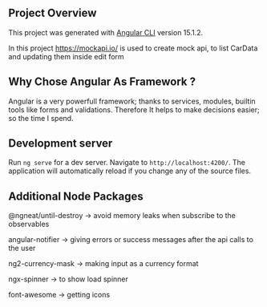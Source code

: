 ## Project Overview

This project was generated with [Angular CLI](https://github.com/angular/angular-cli) version 15.1.2.

In this project https://mockapi.io/ is used to create mock api, to list CarData and updating them inside edit form

## Why Chose Angular As Framework ?

Angular is a very powerfull framework; thanks to services, modules, builtin tools like forms and validations. Therefore It helps to make decisions easier; so the time I spend.

## Development server

Run `ng serve` for a dev server. Navigate to `http://localhost:4200/`. The application will automatically reload if you change any of the source files.

## Additional Node Packages

@ngneat/until-destroy -> avoid memory leaks when subscribe to the observables

angular-notifier -> giving errors or success messages after the api calls to the user

ng2-currency-mask -> making input as a currency format

ngx-spinner -> to show load spinner

font-awesome -> getting icons
